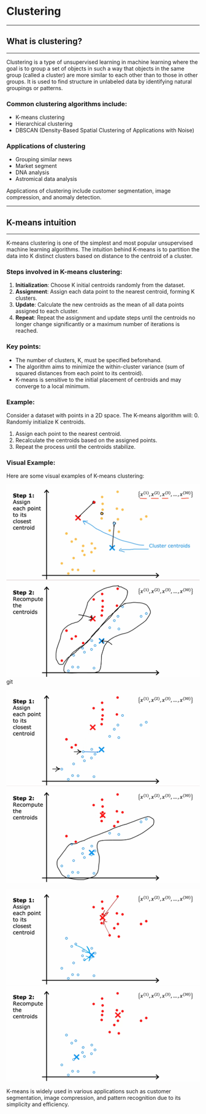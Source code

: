 # Clustering

---

## What is clustering?

---

Clustering is a type of unsupervised learning in machine learning where the goal is to group a set of objects in such a way that objects in the same group (called a cluster) are more similar to each other than to those in other groups. It is used to find structure in unlabeled data by identifying natural groupings or patterns.

### Common clustering algorithms include:
* K-means clustering
* Hierarchical clustering
* DBSCAN (Density-Based Spatial Clustering of Applications with Noise)

### Applications of clustering
* Grouping similar news
* Market segment 
* DNA analysis
* Astromical data analysis

Applications of clustering include customer segmentation, image compression, and anomaly detection.

---

## K-means intuition 

---

K-means clustering is one of the simplest and most popular unsupervised machine learning algorithms. The intuition behind K-means is to partition the data into K distinct clusters based on distance to the centroid of a cluster.

### Steps involved in K-means clustering:
1. **Initialization**: Choose K initial centroids randomly from the dataset.
2. **Assignment**: Assign each data point to the nearest centroid, forming K clusters.
3. **Update**: Calculate the new centroids as the mean of all data points assigned to each cluster.
4. **Repeat**: Repeat the assignment and update steps until the centroids no longer change significantly or a maximum number of iterations is reached.

### Key points:
* The number of clusters, K, must be specified beforehand.
* The algorithm aims to minimize the within-cluster variance (sum of squared distances from each point to its centroid).
* K-means is sensitive to the initial placement of centroids and may converge to a local minimum.

### Example:
Consider a dataset with points in a 2D space. The K-means algorithm will:
0. Randomly initialize K centroids.
1. Assign each point to the nearest centroid.
2. Recalculate the centroids based on the assigned points.
3. Repeat the process until the centroids stabilize.

### Visual Example:

Here are some visual examples of K-means clustering:

![Example 1](./img/1.png) ![Example 2](./img/2.png)git 

![Example 3](./img/3.png) ![Example 4](./img/4.png)

![Example 5](./img/5.png) ![Example 6](./img/6.png)

K-means is widely used in various applications such as customer segmentation, image compression, and pattern recognition due to its simplicity and efficiency.